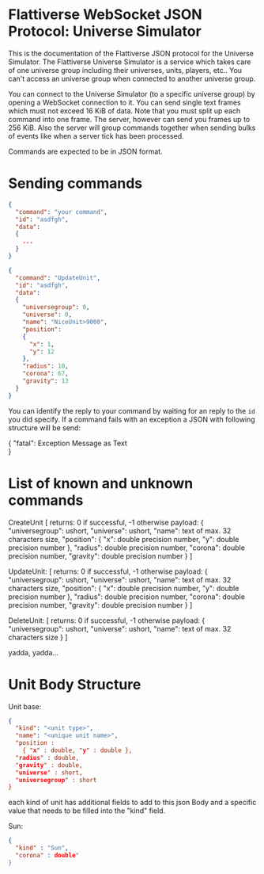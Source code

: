 # Flattiverse WebSocket JSON Protocol: Universe Simulator

This is the documentation of the Flattiverse JSON protocol for the Universe Simulator. The Flattiverse Universe Simulator is a service which takes care of one universe group including their universes, units, players, etc.. You can't access an universe group when connected to another universe group.

You can connect to the Universe Simulator (to a specific universe group) by opening a WebSocket connection to it. You can send single text frames which must not exceed 16 KiB of data. Note that you must split up each command into one frame. The server, however can send you frames up to 256 KiB. Also the server will group commands together when sending bulks of events like when a server tick has been processed.

Commands are expected to be in JSON format.

# Sending commands

```json
{
  "command": "your command",
  "id": "asdfgh",
  "data":
  {
    ...
  }
}

{
  "command": "UpdateUnit",
  "id": "asdfgh",
  "data":
  {
    "universegroup": 0,
    "universe": 0,
    "name": "NiceUnit>9000",
    "position":
    {
      "x": 1,
      "y": 12
    },
    "radius": 10,
    "corona": 67,
    "gravity": 13
  }
}

```

You can identify the reply to your command by waiting for an reply to the `id` you did specify.
If a command fails with an exception a JSON with following structure will be send:

{
  "fatal": Exception Message as Text  
}

# List of known and unknown commands

CreateUnit
[
  returns: 0 if successful, -1 otherwise
  payload:
  {
    "universegroup": ushort,
    "universe": ushort,
    "name": text of max. 32 characters size,
    "position":
    {
      "x": double precision number,
      "y": double precision number
    },
    "radius": double precision number,
    "corona": double precision number,
    "gravity": double precision number
  }
]

UpdateUnit:
[
  returns: 0 if successful, -1 otherwise
  payload:
  {
    "universegroup": ushort,
    "universe": ushort,
    "name": text of max. 32 characters size,
    "position":
    {
      "x": double precision number,
      "y": double precision number
    },
    "radius": double precision number,
    "corona": double precision number,
    "gravity": double precision number
  }
]

DeleteUnit:
[
  returns: 0 if successful, -1 otherwise
  payload:
  {
    "universegroup": ushort,
    "universe": ushort,
    "name": text of max. 32 characters size
  }
]

yadda, yadda...

# Unit Body Structure

Unit base:
```json
{
  "kind": "<unit type>",
  "name": "<unique unit name>",
  "position :
    { "x" : double, "y" : double },
  "radius" : double,
  "gravity" : double,
  "universe" : short,
  "universegroup" : short
}
```
  
each kind of unit has additional fields to add to this json Body and a specific value that needs to be filled into the "kind" field.
  
Sun:
```json
{
  "kind" : "Sun",
  "corona" : double"
}
```
